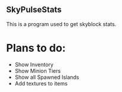 ## SkyPulseStats
This is a program used to get skyblock stats.

# Plans to do:
- Show Inventory
- Show Minion Tiers
- Show all Spawned Islands
- Add textures to items
